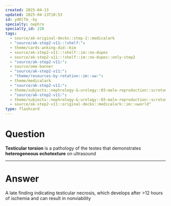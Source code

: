 ```yaml
---
created: 2025-04-13
updated: 2025-04-13T10:53
id: ydO|Tm_-ky
specialty: nephro
specialty_id: 220
tags:
  - source/ak-original-decks::step-2::medicalark
  - "source/ak-step2-v11::!shelf:": 
  - theme/cards-anking-did::6im
  - source/ak-step2-v11::!shelf::im::no-dupes
  - source/ak-step2-v11::!shelf::im::no-dupes::only-step2
  - "source/ak-step2-v11:": 
  - source/ome-banner
  - "source/ak-step2-v11:": 
  - "theme/resources-by-rotation::im::uw:": 
  - theme/medicalark
  - "source/ak-step2-v11:": 
  - theme/subjects::nephrology-&-urology::03-male-reproduction::scrotum::testicular-torsion
  - "source/ak-step2-v11:": 
  - theme/subjects::nephrology-&-urology::03-male-reproduction::scrotum::testicular-torsion::pathophysiology
  - source/ak-step2-v11::original-decks::medicalark::im::uworld"
type: flashcard
---
```


# Question
**Testicular torsion** is a pathology of the testes that demonstrates **heterogeneous echotexture** on ultrasound

---

# Answer
A late finding indicating testicular necrosis, which develops after >12 hours of ischemia and can result in nonviability